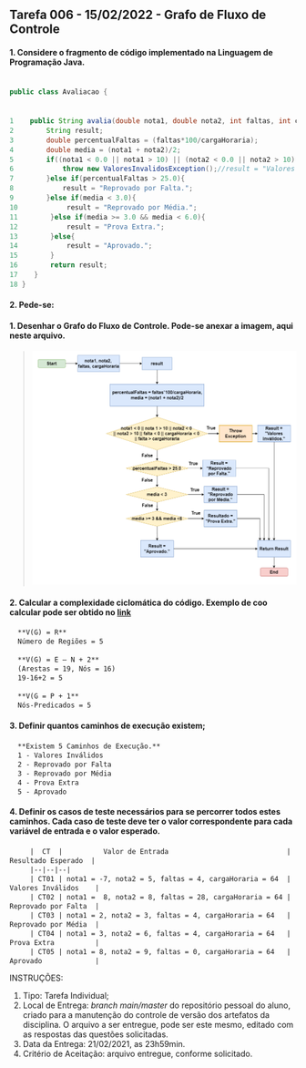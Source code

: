 ## Tarefa 006 - 15/02/2022 - Grafo de Fluxo de Controle

#### 1. Considere o fragmento de código implementado na Linguagem de Programação Java.

~~~java

public class Avaliacao {


1    public String avalia(double nota1, double nota2, int faltas, int cargaHoraria) throws ValoresInvalidosException{
2        String result;
3        double percentualFaltas = (faltas*100/cargaHoraria);
4        double media = (nota1 + nota2)/2;
5        if((nota1 < 0.0 || nota1 > 10) || (nota2 < 0.0 || nota2 > 10) || (faltas < 0 || faltas > cargaHoraria) || cargaHoraria < 0){
6            throw new ValoresInvalidosException();//result = "Valores Inválidos.";
7        }else if(percentualFaltas > 25.0){
8            result = "Reprovado por Falta.";
9        }else if(media < 3.0){
10            result = "Reprovado por Média.";
11        }else if(media >= 3.0 && media < 6.0){
12            result = "Prova Extra.";
13        }else{
14            result = "Aprovado.";
15        }
16        return result;
17    }
18 }
~~~

#### 2. Pede-se:
   #### 1. Desenhar o **Grafo do Fluxo de Controle**. Pode-se anexar a imagem, aqui neste arquivo.
   >![Image](https://github.com/Dener-arx/ts-2021-2/blob/main/images/Grafo%20de%20Fluxo%20de%20Controle.png)
   #### 2. Calcular a complexidade ciclomática do código. Exemplo de coo calcular pode ser obtido no [link](https://www.treinaweb.com.br/blog/complexidade-ciclomatica-analise-estatica-e-refatoracao)

      **V(G) = R** 
      Número de Regiões = 5 
    
      **V(G) = E – N + 2** 
      (Arestas = 19, Nós = 16)
      19-16+2 = 5 
    
      **V(G = P + 1** 
      Nós-Predicados = 5

   #### 3. Definir quantos caminhos de execução existem;

      **Existem 5 Caminhos de Execução.** 
      1 - Valores Inválidos 
      2 - Reprovado por Falta 
      3 - Reprovado por Média 
      4 - Prova Extra 
      5 - Aprovado

   #### 4. Definir os casos de teste necessários para se percorrer todos estes caminhos. Cada caso de teste deve ter o valor correspondente para cada variável de entrada e o valor esperado.

         |  CT  |          Valor de Entrada                             |  Resultado Esperado  |
         |--|--|--|
         | CT01 | nota1 = -7, nota2 = 5, faltas = 4, cargaHoraria = 64  | Valores Inválidos    |
         | CT02 | nota1 =  8, nota2 = 8, faltas = 28, cargaHoraria = 64 | Reprovado por Falta  |
         | CT03 | nota1 = 2, nota2 = 3, faltas = 4, cargaHoraria = 64   | Reprovado por Média  |
         | CT04 | nota1 = 3, nota2 = 6, faltas = 4, cargaHoraria = 64   | Prova Extra          |
         | CT05 | nota1 = 8, nota2 = 9, faltas = 0, cargaHoraria = 64   | Aprovado             |
         

INSTRUÇÕES:
1. Tipo: Tarefa Individual;
2. Local de Entrega: _branch main/master_ do repositório pessoal do aluno, criado para a manutenção do controle de versão dos artefatos da disciplina. O arquivo a ser entregue, pode ser este mesmo, editado com as respostas das questões solicitadas.
3. Data da Entrega: 21/02/2021, as 23h59min.
4. Critério de Aceitação: arquivo entregue, conforme solicitado.
